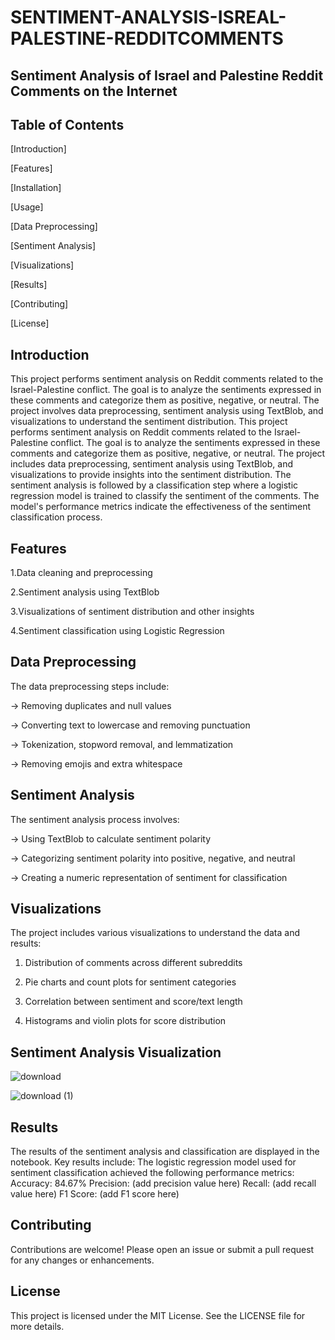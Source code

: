 # SENTIMENT-ANALYSIS-ISREAL-PALESTINE-REDDITCOMMENTS
## Sentiment Analysis of Israel and Palestine Reddit Comments on the Internet
## Table of Contents
[Introduction]

[Features]

[Installation]

[Usage]

[Data Preprocessing]

[Sentiment Analysis]

[Visualizations]

[Results]

[Contributing]

[License]


## Introduction
This project performs sentiment analysis on Reddit comments related to the Israel-Palestine conflict. The goal is to analyze the sentiments expressed in these comments and categorize them as positive, negative, or neutral. The project involves data preprocessing, sentiment analysis using TextBlob, and visualizations to understand the sentiment distribution.
This project performs sentiment analysis on Reddit comments related to the Israel-Palestine conflict. The goal is to analyze the sentiments expressed in these comments and categorize them as positive, negative, or neutral. The project includes data preprocessing, sentiment analysis using TextBlob, and visualizations to provide insights into the sentiment distribution.
The sentiment analysis is followed by a classification step where a logistic regression model is trained to classify the sentiment of the comments. The model's performance metrics indicate the effectiveness of the sentiment classification process.

## Features
1.Data cleaning and preprocessing

2.Sentiment analysis using TextBlob

3.Visualizations of sentiment distribution and other insights

4.Sentiment classification using Logistic Regression

## Data Preprocessing
The data preprocessing steps include:

  -> Removing duplicates and null values
  
  -> Converting text to lowercase and removing punctuation
  
  -> Tokenization, stopword removal, and lemmatization
  
  -> Removing emojis and extra whitespace
  
## Sentiment Analysis
The sentiment analysis process involves:

  -> Using TextBlob to calculate sentiment polarity
  
  -> Categorizing sentiment polarity into positive, negative, and neutral
  
  -> Creating a numeric representation of sentiment for classification

  
## Visualizations
The project includes various visualizations to understand the data and results:

  1. Distribution of comments across different subreddits
  
  2. Pie charts and count plots for sentiment categories
  
  3. Correlation between sentiment and score/text length
  
  4. Histograms and violin plots for score distribution

## Sentiment Analysis Visualization


![download](https://github.com/user-attachments/assets/e7bda7d4-bc05-4635-a918-14f38c466b20)

![download (1)](https://github.com/user-attachments/assets/f1df9719-ea95-4ec7-965c-0cf75e29277c)

## Results
The results of the sentiment analysis and classification are displayed in the notebook. Key results include:
The logistic regression model used for sentiment classification achieved the following performance metrics:
Accuracy: 84.67%
Precision: (add precision value here)
Recall: (add recall value here)
F1 Score: (add F1 score here)

## Contributing
Contributions are welcome! Please open an issue or submit a pull request for any changes or enhancements.

## License
This project is licensed under the MIT License. See the LICENSE file for more details.
